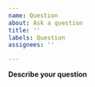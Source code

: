 ```yaml
---
name: Question
about: Ask a question
title: ''
labels: Question
assignees: ''

---
```


**Describe your question**

<!-- If you have a question for your experiments, please specify which task (e.g., ASR, TTS) and the recipe name. This helps us figure out your questions and assign them to appropriate categories. -->

